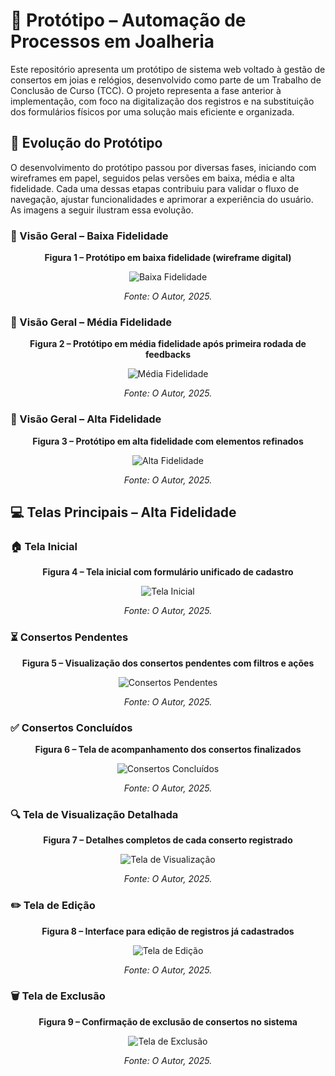 # 🎨 Protótipo – Automação de Processos em Joalheria

Este repositório apresenta um protótipo de sistema web voltado à gestão de consertos em joias e relógios, desenvolvido como parte de um Trabalho de Conclusão de Curso (TCC). O projeto representa a fase anterior à implementação, com foco na digitalização dos registros e na substituição dos formulários físicos por uma solução mais eficiente e organizada.


## 🚀 Evolução do Protótipo

O desenvolvimento do protótipo passou por diversas fases, iniciando com wireframes em papel, seguidos pelas versões em baixa, média e alta fidelidade. Cada uma dessas etapas contribuiu para validar o fluxo de navegação, ajustar funcionalidades e aprimorar a experiência do usuário. As imagens a seguir ilustram essa evolução.


### 🔹 Visão Geral – Baixa Fidelidade

<p align="center"><strong>Figura 1 – Protótipo em baixa fidelidade (wireframe digital)</strong></p>

<p align="center">
  <img src="imagens/visao-geral-baixa.png" alt="Baixa Fidelidade">
</p>

<p align="center"><em>Fonte: O Autor, 2025.</em></p>



### 🔹 Visão Geral – Média Fidelidade

<p align="center"><strong>Figura 2 – Protótipo em média fidelidade após primeira rodada de feedbacks</strong></p>

<p align="center">
  <img src="imagens/visao-geral-media.png" alt="Média Fidelidade">
</p>

<p align="center"><em>Fonte: O Autor, 2025.</em></p>



### 🔹 Visão Geral – Alta Fidelidade

<p align="center"><strong>Figura 3 – Protótipo em alta fidelidade com elementos refinados</strong></p>

<p align="center">
  <img src="imagens/visao-geral-alta.png" alt="Alta Fidelidade">
</p>

<p align="center"><em>Fonte: O Autor, 2025.</em></p>



## 💻 Telas Principais – Alta Fidelidade


### 🏠 Tela Inicial

<p align="center"><strong>Figura 4 – Tela inicial com formulário unificado de cadastro</strong></p>

<p align="center">
  <img src="imagens/tela-inicial.png" alt="Tela Inicial">
</p>

<p align="center"><em>Fonte: O Autor, 2025.</em></p>



### ⏳ Consertos Pendentes

<p align="center"><strong>Figura 5 – Visualização dos consertos pendentes com filtros e ações</strong></p>

<p align="center">
  <img src="imagens/tela-pendentes.png" alt="Consertos Pendentes">
</p>

<p align="center"><em>Fonte: O Autor, 2025.</em></p>



### ✅ Consertos Concluídos

<p align="center"><strong>Figura 6 – Tela de acompanhamento dos consertos finalizados</strong></p>

<p align="center">
  <img src="imagens/tela-concluidos.png" alt="Consertos Concluídos">
</p>

<p align="center"><em>Fonte: O Autor, 2025.</em></p>



### 🔍 Tela de Visualização Detalhada

<p align="center"><strong>Figura 7 – Detalhes completos de cada conserto registrado</strong></p>

<p align="center">
  <img src="imagens/tela-visualizacao.png" alt="Tela de Visualização">
</p>

<p align="center"><em>Fonte: O Autor, 2025.</em></p>



### ✏️ Tela de Edição

<p align="center"><strong>Figura 8 – Interface para edição de registros já cadastrados</strong></p>

<p align="center">
  <img src="imagens/tela-edicao.png" alt="Tela de Edição">
</p>

<p align="center"><em>Fonte: O Autor, 2025.</em></p>



### 🗑️ Tela de Exclusão

<p align="center"><strong>Figura 9 – Confirmação de exclusão de consertos no sistema</strong></p>

<p align="center">
  <img src="imagens/tela-exclusao.png" alt="Tela de Exclusão">
</p>

<p align="center"><em>Fonte: O Autor, 2025.</em></p>
